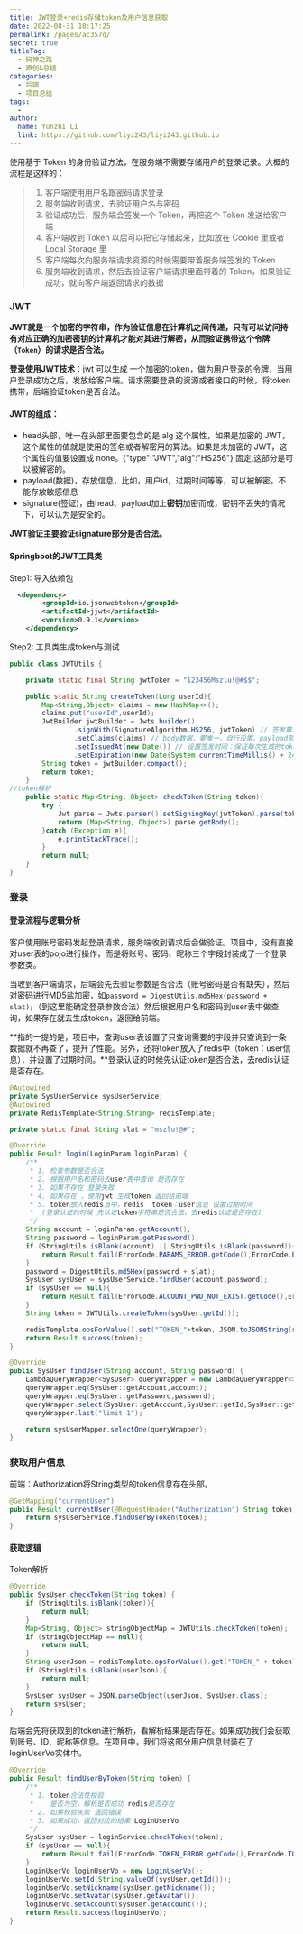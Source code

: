 ```yaml
---
title: JWT登录+redis存储token及用户信息获取
date: 2022-08-31 18:17:25
permalink: /pages/ac357d/
secret: true
titleTag: 
  - 码神之路
  - 原创&总结
categories:
  - 后端
  - 项目总结
tags:
  - 
author: 
  name: Yunzhi Li
  link: https://github.com/liyi243/liyi243.github.io
---
```

使用基于 Token 的身份验证方法，在服务端不需要存储用户的登录记录。大概的流程是这样的：

> 1. 客户端使用用户名跟密码请求登录
> 2. 服务端收到请求，去验证用户名与密码
> 3. 验证成功后，服务端会签发一个 Token，再把这个 Token 发送给客户端
> 4. 客户端收到 Token 以后可以把它存储起来，比如放在 Cookie 里或者 Local Storage 里
> 5. 客户端每次向服务端请求资源的时候需要带着服务端签发的 Token
> 6. 服务端收到请求，然后去验证客户端请求里面带着的 Token，如果验证成功，就向客户端返回请求的数据

<!-- more -->
### JWT

**JWT就是一个加密的字符串，作为验证信息在计算机之间传递，只有可以访问持有对应正确的加密密钥的计算机才能对其进行解密，从而验证携带这个令牌（`Token`）的请求是否合法。**

**登录使用JWT技术**：jwt 可以生成 一个加密的token，做为用户登录的令牌，当用户登录成功之后，发放给客户端。请求需要登录的资源或者接口的时候，将token携带，后端验证token是否合法。



#### JWT的组成：

- head头部，唯一在头部里面要包含的是 alg 这个属性，如果是加密的 JWT，这个属性的值就是使用的签名或者解密用的算法。如果是未加密的 JWT，这个属性的值要设置成 none。{"type":"JWT","alg":"HS256"} 固定,这部分是可以被解密的。
- payload(数据)，存放信息，比如，用户id，过期时间等等，可以被解密，不能存放敏感信息
- signature(签证)，由head、payload加上**密钥**加密而成，密钥不丢失的情况下，可以认为是安全的。

**JWT验证主要验证signature部分是否合法。**

#### Springboot的JWT工具类

Step1: 导入依赖包

```xml
  <dependency>
        <groupId>io.jsonwebtoken</groupId>
        <artifactId>jjwt</artifactId>
        <version>0.9.1</version>
    </dependency>
```

Step2: 工具类生成token与测试

```java
public class JWTUtils {

    private static final String jwtToken = "123456Mszlu!@#$$";

    public static String createToken(Long userId){
        Map<String,Object> claims = new HashMap<>();
        claims.put("userId",userId);
        JwtBuilder jwtBuilder = Jwts.builder()
                .signWith(SignatureAlgorithm.HS256, jwtToken) // 签发算法（head部分），秘钥为jwtToken
                .setClaims(claims) // body数据，要唯一，自行设置。payload部分数据
                .setIssuedAt(new Date()) // 设置签发时间：保证每次生成的token不同
                .setExpiration(new Date(System.currentTimeMillis() + 24 * 60 * 60 * 60 * 1000));// 一天的有效时间
        String token = jwtBuilder.compact();
        return token;
    }
//token解析
    public static Map<String, Object> checkToken(String token){
        try {
            Jwt parse = Jwts.parser().setSigningKey(jwtToken).parse(token);
            return (Map<String, Object>) parse.getBody();
        }catch (Exception e){
            e.printStackTrace();
        }
        return null;
    }
}
```



### 登录

#### 登录流程与逻辑分析

客户使用账号密码发起登录请求，服务端收到请求后会做验证。项目中，没有直接对user表的pojo进行操作，而是将账号、密码、昵称三个字段封装成了一个登录参数类。

当收到客户端请求，后端会先去验证参数是否合法（账号密码是否有缺失），然后对密码进行MD5盐加密，如```password = DigestUtils.md5Hex(password + slat);```（到这里能确定登录参数合法）然后根据用户名和密码到user表中做查询，如果存在就去生成token，返回给前端。

**指的一提的是，项目中，查询user表设置了只查询需要的字段并只查询到一条数据就不再查了，提升了性能。另外，还将token放入了redis中（token：user信息），并设置了过期时间。**登录认证的时候先认证token是否合法，去redis认证是否存在。

```java
@Autowired
private SysUserService sysUserService;
@Autowired
private RedisTemplate<String,String> redisTemplate;

private static final String slat = "mszlu!@#";

@Override
public Result login(LoginParam loginParam) {
    /**
     * 1. 检查参数是否合法
     * 2. 根据用户名和密码去user表中查询 是否存在
     * 3. 如果不存在 登录失败
     * 4. 如果存在 ，使用jwt 生成token 返回给前端
     * 5. token放入redis当中，redis  token：user信息 设置过期时间
     *  (登录认证的时候 先认证token字符串是否合法，去redis认证是否存在)
     */
    String account = loginParam.getAccount();
    String password = loginParam.getPassword();
    if (StringUtils.isBlank(account) || StringUtils.isBlank(password)){
        return Result.fail(ErrorCode.PARAMS_ERROR.getCode(),ErrorCode.PARAMS_ERROR.getMsg());
    }
    password = DigestUtils.md5Hex(password + slat);
    SysUser sysUser = sysUserService.findUser(account,password);
    if (sysUser == null){
        return Result.fail(ErrorCode.ACCOUNT_PWD_NOT_EXIST.getCode(),ErrorCode.ACCOUNT_PWD_NOT_EXIST.getMsg());
    }
    String token = JWTUtils.createToken(sysUser.getId());

    redisTemplate.opsForValue().set("TOKEN_"+token, JSON.toJSONString(sysUser),1, TimeUnit.DAYS);
    return Result.success(token);
}
```



```java
@Override
public SysUser findUser(String account, String password) {
    LambdaQueryWrapper<SysUser> queryWrapper = new LambdaQueryWrapper<>();
    queryWrapper.eq(SysUser::getAccount,account);
    queryWrapper.eq(SysUser::getPassword,password);
    queryWrapper.select(SysUser::getAccount,SysUser::getId,SysUser::getAvatar,SysUser::getNickname);
    queryWrapper.last("limit 1");

    return sysUserMapper.selectOne(queryWrapper);
}
```



### 获取用户信息

前端：Authorization将String类型的token信息存在头部。

```java
@GetMapping("currentUser")
public Result currentUser(@RequestHeader("Authorization") String token){
    return sysUserService.findUserByToken(token);
}
```

#### 获取逻辑

Token解析

```java
@Override
public SysUser checkToken(String token) {
    if (StringUtils.isBlank(token)){
        return null;
    }
    Map<String, Object> stringObjectMap = JWTUtils.checkToken(token);
    if (stringObjectMap == null){
        return null;
    }
    String userJson = redisTemplate.opsForValue().get("TOKEN_" + token);
    if (StringUtils.isBlank(userJson)){
        return null;
    }
    SysUser sysUser = JSON.parseObject(userJson, SysUser.class);
    return sysUser;
}
```

后端会先将获取到的token进行解析，看解析结果是否存在。如果成功我们会获取到账号、ID、昵称等信息。在项目中，我们将这部分用户信息封装在了loginUserVo实体中。

```java
@Override
public Result findUserByToken(String token) {
    /**
     * 1. token合法性校验
     *    是否为空，解析是否成功 redis是否存在
     * 2. 如果校验失败 返回错误
     * 3. 如果成功，返回对应的结果 LoginUserVo
     */
    SysUser sysUser = loginService.checkToken(token);
    if (sysUser == null){
        return Result.fail(ErrorCode.TOKEN_ERROR.getCode(),ErrorCode.TOKEN_ERROR.getMsg());
    }
    LoginUserVo loginUserVo = new LoginUserVo();
    loginUserVo.setId(String.valueOf(sysUser.getId()));
    loginUserVo.setNickname(sysUser.getNickname());
    loginUserVo.setAvatar(sysUser.getAvatar());
    loginUserVo.setAccount(sysUser.getAccount());
    return Result.success(loginUserVo);
}
```

